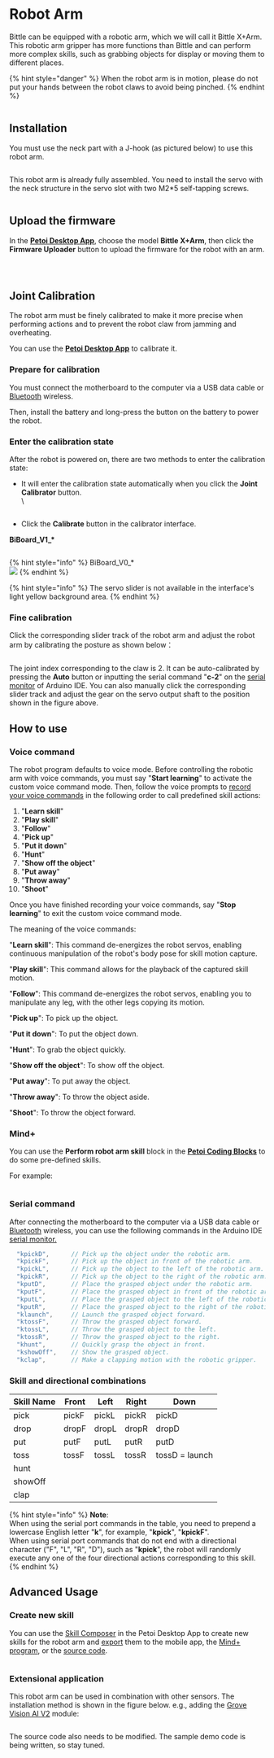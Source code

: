 # Robot Arm

Bittle can be equipped with a robotic arm, which we will call it Bittle X+Arm. This robotic arm gripper has more functions than Bittle and can perform more complex skills, such as grabbing objects for display or moving them to different places.

{% hint style="danger" %}
When the robot arm is in motion, please do not put your hands between the robot claws to avoid being pinched.
{% endhint %}

<figure><img src="../../.gitbook/assets/001.png" alt=""><figcaption></figcaption></figure>

## Installation

You must use the neck part with a J-hook (as pictured below) to use this robot arm.

<figure><img src="../../.gitbook/assets/image (594).png" alt=""><figcaption></figcaption></figure>

This robot arm is already fully assembled. You need to install the servo with the neck structure in the servo slot with two M2\*5 self-tapping screws.

<figure><img src="../../.gitbook/assets/Neck.jpeg" alt=""><figcaption></figcaption></figure>

## Upload the firmware

In the [**Petoi Desktop App**](https://docs.petoi.com/desktop-app/introduction), choose the model **Bittle X+Arm**, then click the **Firmware Uploader** button to upload the firmware for the robot with an arm.

<div align="left"><figure><img src="../../.gitbook/assets/image (5).png" alt=""><figcaption></figcaption></figure> <figure><img src="../../.gitbook/assets/BittleX+Arm_FU01.jpeg" alt=""><figcaption></figcaption></figure></div>

<figure><img src="../../.gitbook/assets/image (1) (1) (1) (1).png" alt=""><figcaption></figcaption></figure>

## Joint Calibration

The robot arm must be finely calibrated to make it more precise when performing actions and to prevent the robot claw from jamming and overheating.

You can use the [**Petoi Desktop App**](https://docs.petoi.com/desktop-app/joint-calibrator) to calibrate it.

### Prepare for calibration <a href="#prepare-for-calibration" id="prepare-for-calibration"></a>

You must connect the motherboard to the computer via a USB data cable or [Bluetooth](https://docs.petoi.com/bluetooth-connection#for-biboard) wireless.

Then, install the battery and long-press the button on the battery to power the robot.

### Enter the calibration state

After the robot is powered on, there are two methods to enter the calibration state:

*   It will enter the calibration state automatically when you click the **Joint Calibrator** button.\
    \


    <figure><img src="../../.gitbook/assets/image (2) (1) (1).png" alt=""><figcaption></figcaption></figure>
* Click the **Calibrate** button in the calibrator interface.

**BiBoard\_V1\_\***

<figure><img src="../../.gitbook/assets/image (3) (1) (1).png" alt=""><figcaption></figcaption></figure>

{% hint style="info" %}
BiBoard\_V0\_\*\
![](<../../.gitbook/assets/image (4) (1).png>)
{% endhint %}

{% hint style="info" %}
The servo slider is not available in the interface's light yellow background area.
{% endhint %}

### Fine calibration

Click the corresponding slider track of the robot arm and adjust the robot arm by calibrating the posture as shown below：

<figure><img src="../../.gitbook/assets/rotationDirections.jpeg" alt=""><figcaption></figcaption></figure>

The joint index corresponding to the claw is 2. It can be auto-calibrated by pressing the **Auto** button or inputting the serial command "**c-2**" on the [serial monitor](https://docs.petoi.com/arduino-ide/serial-monitor#biboard) of Arduino IDE. You can also manually click the corresponding slider track and adjust the gear on the servo output shaft to the position shown in the figure above.

## How to use

### Voice command

The robot program defaults to voice mode. Before controlling the robotic arm with voice commands, you must say "**Start learning**" to activate the custom voice command mode. Then, follow the voice prompts to [record your voice commands](https://docs.petoi.com/extensible-modules/voice-command-module#record-customized-voice-commands) in the following order to call predefined skill actions:

1. "**Learn skill**"
2. "**Play skill**"
3. "**Follow**"
4. "**Pick up**"
5. "**Put it down**"
6. "**Hunt**"
7. "**Show off the object**"
8. "**Put away**"
9. "**Throw away**"
10. "**Shoot**"

Once you have finished recording your voice commands, say "**Stop learning**" to exit the custom voice command mode.

The meaning of the voice commands:

"**Learn skill**": This command de-energizes the robot servos, enabling continuous manipulation of the robot's body pose for skill motion capture.

"**Play skill**": This command allows for the playback of the captured skill motion.

"**Follow**": This command de-energizes the robot servos, enabling you to manipulate any leg, with the other legs copying its motion.

"**Pick up**": To pick up the object.

&#x20;"**Put it down**": To put the object down.

"**Hunt**": To grab the object quickly.

"**Show off the object**": To show off the object.

"**Put away**": To put away the object.

"**Throw away**": To throw the object aside.

&#x20;"**Shoot**":  To throw the object forward.

### Mind+

You can use the **Perform robot arm skill** block in the [**Petoi Coding Blocks**](https://docs.petoi.com/block-based-programming/petoi-coding-blocks) to do some pre-defined skills.

For example:

<figure><img src="../../.gitbook/assets/image (533).png" alt=""><figcaption></figcaption></figure>

### Serial command

After connecting the motherboard to the computer via a USB data cable or [Bluetooth](https://docs.petoi.com/bluetooth-connection#for-biboard) wireless, you can use the following commands in the Arduino IDE [serial monitor.](https://docs.petoi.com/arduino-ide/serial-monitor#biboard)

```cpp
  "kpickD",      // Pick up the object under the robotic arm.
  "kpickF",      // Pick up the object in front of the robotic arm.
  "kpickL",      // Pick up the object to the left of the robotic arm.
  "kpickR",      // Pick up the object to the right of the robotic arm.
  "kputD",       // Place the grasped object under the robotic arm.
  "kputF",       // Place the grasped object in front of the robotic arm.
  "kputL",       // Place the grasped object to the left of the robotic arm.
  "kputR",       // Place the grasped object to the right of the robotic arm.
  "klaunch",     // Launch the grasped object forward.
  "ktossF",      // Throw the grasped object forward.
  "ktossL",      // Throw the grasped object to the left.
  "ktossR",      // Throw the grasped object to the right.
  "khunt",       // Quickly grasp the object in front.
  "kshowOff",    // Show the grasped object.
  "kclap",       // Make a clapping motion with the robotic gripper.
```

### Skill and directional combinations

| Skill Name | Front | Left   | Right | Down           |
| ---------- | ----- | ------ | ----- | -------------- |
| pick       | pickF |  pickL | pickR | pickD          |
| drop       | dropF | dropL  | dropR | dropD          |
| put        | putF  | putL   | putR  | putD           |
| toss       | tossF | tossL  | tossR | tossD = launch |
| hunt       |       |        |       |                |
| showOff    |       |        |       |                |
| clap       |       |        |       |                |

{% hint style="info" %}
**Note**:\
When using the serial port commands in the table, you need to prepend a lowercase English letter "**k**", for example, "**kpick**", "**kpickF**".\
When using serial port commands that do not end with a directional character ("F", "L", "R", "D"), such as "**kpick**", the robot will randomly execute any one of the four directional actions corresponding to this skill.
{% endhint %}

## Advanced Usage

### Create new skill

You can use the [Skill Composer](https://docs.petoi.com/desktop-app/skill-composer) in the Petoi Desktop App to create new skills for the robot arm and [export](https://docs.petoi.com/desktop-app/skill-composer#export-the-skill) them to the mobile app, the [Mind+ program](https://docs.petoi.com/block-based-programming/petoi-coding-blocks#perform-the-skill-in-the-file),  or the [source code](https://docs.petoi.com/applications/skill-creation).

<figure><img src="../../.gitbook/assets/image (530).png" alt=""><figcaption></figcaption></figure>

### Extensional application

This robot arm can be used in combination with other sensors. The installation method is shown in the figure below. e.g., adding the [Grove Vision AI V2](https://docs.petoi.com/extensible-modules/advanced-development-and-application-of-ai-vision-modules) module:

<figure><img src="../../.gitbook/assets/image (531).png" alt=""><figcaption></figcaption></figure>

The source code also needs to be modified. The sample demo code is being written, so stay tuned.

